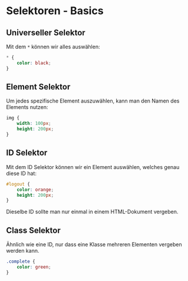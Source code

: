 # Selektoren - Basics

<show-structure depth="2" />

## Universeller Selektor

Mit dem `*` können wir alles auswählen:

```CSS
* {
    color: black;
}
```

## Element Selektor

Um jedes spezifische Element auszuwählen, kann man den Namen des Elements nutzen:

```CSS
img {
    width: 100px;
    height: 200px;
}
```

## ID Selektor

Mit dem ID Selektor können wir ein Element auswählen, welches genau diese ID hat:

```CSS
#logout {
    color: orange;
    height: 200px;
}
```

Dieselbe ID sollte man nur einmal in einem HTML-Dokument vergeben.

## Class Selektor

Ähnlich wie eine ID, nur dass eine Klasse mehreren Elementen vergeben werden kann.

```CSS
.complete {
    color: green;
}
```
